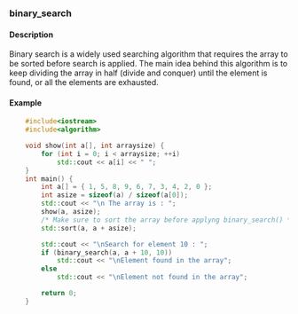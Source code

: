 ### binary_search

#### Description

Binary search is a widely used searching algorithm that requires the array to be sorted before search is applied. The main idea behind this algorithm is to keep dividing the array in half (divide and conquer) until the element is found, or all the elements are exhausted.

#### Example

```cpp
    #include<iostream>
	#include<algorithm>

    void show(int a[], int arraysize) {
        for (int i = 0; i < arraysize; ++i)
            std::cout << a[i] << " ";
    }
	int main() {
	    int a[] = { 1, 5, 8, 9, 6, 7, 3, 4, 2, 0 };
	    int asize = sizeof(a) / sizeof(a[0]);
	    std::cout << "\n The array is : ";
	    show(a, asize);
	  	/* Make sure to sort the array before applyng binary_search() */
	    std::sort(a, a + asize);

	    std::cout << "\nSearch for element 10 : ";
	    if (binary_search(a, a + 10, 10))
	    	std::cout << "\nElement found in the array";
	    else
	        std::cout << "\nElement not found in the array";

        return 0;
	}
```
